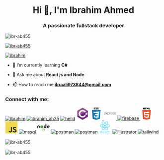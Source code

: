 

<h1 align="center">Hi 👋, I'm Ibrahim Ahmed</h1>
<h3 align="center">A passionate fullstack developer</h3>

<p align="left"> <img src="https://komarev.com/ghpvc/?username=ibr-ab455&label=Profile%20views&color=0e75b6&style=flat" alt="ibr-ab455" /> </p>

<p align="left"> <a href="https://github.com/ryo-ma/github-profile-trophy"><img src="https://github-profile-trophy.vercel.app/?username=ibr-ab455" alt="ibr-ab455" /></a> </p>

<p align="left"> <a href="https://twitter.com/Helid_" target="blank"><img src="https://img.shields.io/twitter/https://twitter.com/Helid_?logo=twitter&style=for-the-badge" alt="ibrahim" /></a> </p>

- 🌱 I’m currently learning **C#**

- 💬 Ask me about **React js and Node**

- 📫 How to reach me **ibraali973844@gmail.com**

<h3 align="left">Connect with me:</h3>
<p align="left">
<a href="https://twitter.com/Helid_" target="blank"><img align="center" src="https://raw.githubusercontent.com/rahuldkjain/github-profile-readme-generator/master/src/images/icons/Social/twitter.svg" alt="ibrahim" height="30" width="40" /></a>
<a href="https://instagram.com/ibrahim_ah25" target="blank"><img align="center" src="https://raw.githubusercontent.com/rahuldkjain/github-profile-readme-generator/master/src/images/icons/Social/instagram.svg" alt="ibrahim_ah25" height="30" width="40" /></a>
<a href="https://www.youtube.com/@helid5752" target="blank"><img align="center" src="https://raw.githubusercontent.com/rahuldkjain/github-profile-readme-generator/master/src/images/icons/Social/youtube.svg" alt="helid" height="30" width="40" /></a>
<img src="https://raw.githubusercontent.com/devicons/devicon/master/icons/csharp/csharp-original.svg" alt="csharp" width="40" height="40"/> </a> <a href="https://www.w3schools.com/css/" target="_blank" rel="noreferrer"> <img src="https://raw.githubusercontent.com/devicons/devicon/master/icons/css3/css3-original-wordmark.svg" alt="css3" width="40" height="40"/> </a> <a href="https://www.npmjs.com/" target="_blank" rel="noreferrer"> <img src="https://raw.githubusercontent.com/devicons/devicon/master/icons/express/express-original-wordmark.svg" alt="express" width="40" height="40"/> </a> <a href="https://firebase.google.com/" target="_blank" rel="noreferrer"> <img src="https://www.vectorlogo.zone/logos/firebase/firebase-icon.svg" alt="firebase" width="40" height="40"/> </a> <a href="https://www.w3.org/html/" target="_blank" rel="noreferrer"> <img src="https://raw.githubusercontent.com/devicons/devicon/master/icons/html5/html5-original-wordmark.svg" alt="html5" width="40" height="40"/> </a> <a href="https://developer.mozilla.org/en-US/docs/Web/JavaScript" target="_blank" rel="noreferrer"> <img src="https://raw.githubusercontent.com/devicons/devicon/master/icons/javascript/javascript-original.svg" alt="javascript" width="40" height="40"/> </a> <a href="https://www.microsoft.com/en-us/sql-server" target="_blank" rel="noreferrer"> <img src="https://www.svgrepo.com/show/303229/microsoft-sql-server-logo.svg" alt="mssql" width="40" height="40"/> </a> <a href="https://nodejs.org" target="_blank" rel="noreferrer"> <img src="https://raw.githubusercontent.com/devicons/devicon/master/icons/nodejs/nodejs-original-wordmark.svg" alt="nodejs" width="40" height="40"/> </a> <a href="https://postman.com" target="_blank" rel="noreferrer"> <img src="https://www.vectorlogo.zone/logos/getpostman/getpostman-icon.svg" alt="postman" width="40" height="40"/> </a> <a href="https://reactjs.org/" target="_blank" rel="noreferrer">  <img src="https://www.mongodb.com/cloud/atlas/register" alt="postman" width="40" height="40"/> </a> <a href="https://reactjs.org/" target="_blank" rel="noreferrer">
  <img src="https://raw.githubusercontent.com/devicons/devicon/master/icons/react/react-original-wordmark.svg" alt="react" width="40" height="40"/> </a> <a href="https://tailwindcss.com/" target="_blank" rel="noreferrer"> <img src="https://adobe.com/no/products/illustrator/campaign/pricing.html?gclid=CjwKCAiAopuvBhBCEiwAm8jaMb1kuk5p5iZh3FhvYE5SvB2u8NGHo-NRLaePQBOXN6crA2r7g6wa6xoCsXYQAvD_BwE&mv=search&mv=search&mv2=paidsearch&sdid=GMCWY69B&ef_id=CjwKCAiAopuvBhBCEiwAm8jaMb1kuk5p5iZh3FhvYE5SvB2u8NGHo-NRLaePQBOXN6crA2r7g6wa6xoCsXYQAvD_BwE:G:s&s_kwcid=AL!3085!3!597287462552!e!!g!!illustrator!1480122696!60147185034&gad_source=1" <a href="https://adobe.com/no/products/illustrator/campaign/pricing.html?gclid=CjwKCAiAopuvBhBCEiwAm8jaMb1kuk5p5iZh3FhvYE5SvB2u8NGHo-NRLaePQBOXN6crA2r7g6wa6xoCsXYQAvD_BwE&mv=search&mv=search&mv2=paidsearch&sdid=GMCWY69B&ef_id=CjwKCAiAopuvBhBCEiwAm8jaMb1kuk5p5iZh3FhvYE5SvB2u8NGHo-NRLaePQBOXN6crA2r7g6wa6xoCsXYQAvD_BwE:G:s&s_kwcid=AL!3085!3!597287462552!e!!g!!illustrator!1480122696!60147185034&gad_source=1" alt="illustrator" width="40" height="40"/> </a> <a 
  href="https://https://www.adobe.com/in/products/illustrator.html/" target="_blank" rel="noreferrer">
  <img src="https://www.vectorlogo.zone/logos/tailwindcss/tailwindcss-icon.svg" alt="tailwind" width="40" height="40"/> </a> </p>

<p><img align="center" src="https://github-readme-stats.vercel.app/api/top-langs?username=ibr-ab455&show_icons=true&locale=en&layout=compact" alt="ibr-ab455" /></p>

<p><img align="center" src="https://github-readme-streak-stats.herokuapp.com/?user=ibr-ab455&" alt="ibr-ab455" /></p>
